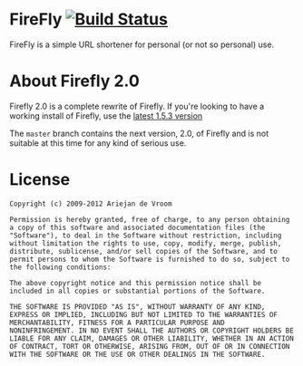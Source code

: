 # FireFly [![Build Status](https://secure.travis-ci.org/ariejan/firefly.png?branch=master)](http://travis-ci.org/ariejan/firefly)

FireFly is a simple URL shortener for personal (or not so personal) use.

# About Firefly 2.0

Firefly 2.0 is a complete rewrite of Firefly. If you're looking to have a
working install of Firefly, use the [latest 1.5.3 version](https://github.com/ariejan/firefly/tree/1-5-stable)

The `master` branch contains the next version, 2.0, of Firefly and is
not suitable at this time for any kind of serious use.

# License

    Copyright (c) 2009-2012 Ariejan de Vroom

    Permission is hereby granted, free of charge, to any person obtaining
    a copy of this software and associated documentation files (the
    "Software"), to deal in the Software without restriction, including
    without limitation the rights to use, copy, modify, merge, publish,
    distribute, sublicense, and/or sell copies of the Software, and to
    permit persons to whom the Software is furnished to do so, subject to
    the following conditions:

    The above copyright notice and this permission notice shall be
    included in all copies or substantial portions of the Software.

    THE SOFTWARE IS PROVIDED "AS IS", WITHOUT WARRANTY OF ANY KIND,
    EXPRESS OR IMPLIED, INCLUDING BUT NOT LIMITED TO THE WARRANTIES OF
    MERCHANTABILITY, FITNESS FOR A PARTICULAR PURPOSE AND
    NONINFRINGEMENT. IN NO EVENT SHALL THE AUTHORS OR COPYRIGHT HOLDERS BE
    LIABLE FOR ANY CLAIM, DAMAGES OR OTHER LIABILITY, WHETHER IN AN ACTION
    OF CONTRACT, TORT OR OTHERWISE, ARISING FROM, OUT OF OR IN CONNECTION
    WITH THE SOFTWARE OR THE USE OR OTHER DEALINGS IN THE SOFTWARE.

